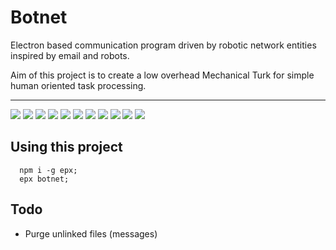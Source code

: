 # Botnet
Electron based communication program driven by robotic network entities inspired by email and robots.

Aim of this project is to create a low overhead Mechanical Turk for simple human oriented task processing.

---
![](screenshot-1.png)
![](screenshot-2.png)
![](screenshot-3.png)
![](screenshot-4.png)
![](screenshot-5.png)
![](screenshot-6.png)
![](screenshot-7.png)
![](screenshot-8.png)
![](screenshot-9.png)
![](screenshot-10.png)
![](screenshot-11.png)

## Using this project

```
  npm i -g epx;
  epx botnet;

```

## Todo

- Purge unlinked files (messages)
